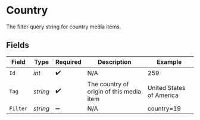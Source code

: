 # Country

The filter query string for country media items.


## Fields

| Field                                    | Type                                     | Required                                 | Description                              | Example                                  |
| ---------------------------------------- | ---------------------------------------- | ---------------------------------------- | ---------------------------------------- | ---------------------------------------- |
| `Id`                                     | *int*                                    | :heavy_check_mark:                       | N/A                                      | 259                                      |
| `Tag`                                    | *string*                                 | :heavy_check_mark:                       | The country of origin of this media item | United States of America                 |
| `Filter`                                 | *string*                                 | :heavy_minus_sign:                       | N/A                                      | country=19                               |